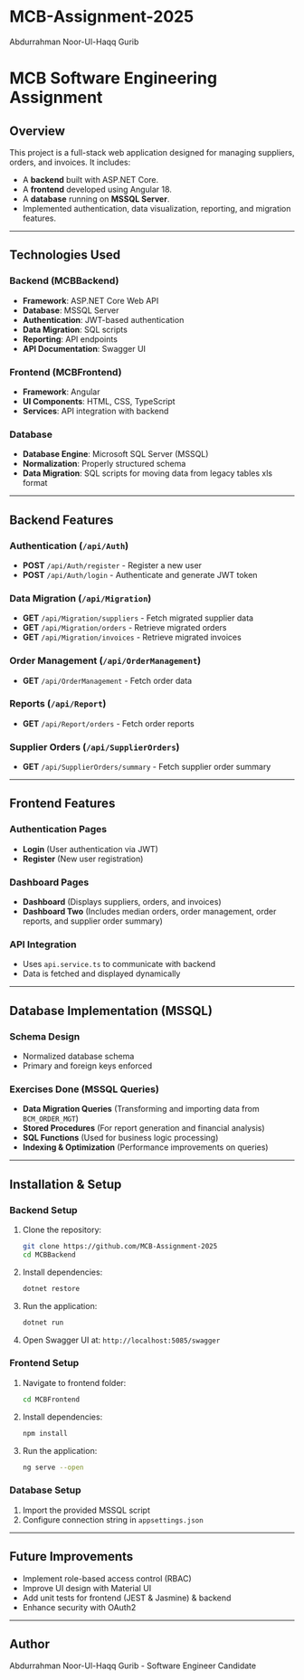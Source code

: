 # MCB-Assignment-2025
Abdurrahman Noor-Ul-Haqq Gurib

# MCB Software Engineering Assignment

## Overview
This project is a full-stack web application designed for managing suppliers, orders, and invoices. It includes:
- A **backend** built with ASP.NET Core.
- A **frontend** developed using Angular 18.
- A **database** running on **MSSQL Server**.
- Implemented authentication, data visualization, reporting, and migration features.

---
## Technologies Used
### Backend (MCBBackend)
- **Framework**: ASP.NET Core Web API
- **Database**: MSSQL Server
- **Authentication**: JWT-based authentication
- **Data Migration**: SQL scripts
- **Reporting**: API endpoints
- **API Documentation**: Swagger UI

### Frontend (MCBFrontend)
- **Framework**: Angular
- **UI Components**: HTML, CSS, TypeScript
- **Services**: API integration with backend

### Database
- **Database Engine**: Microsoft SQL Server (MSSQL)
- **Normalization**: Properly structured schema
- **Data Migration**: SQL scripts for moving data from legacy tables xls format

---
## Backend Features

### Authentication (`/api/Auth`)
- **POST** `/api/Auth/register` - Register a new user
- **POST** `/api/Auth/login` - Authenticate and generate JWT token

### Data Migration (`/api/Migration`)
- **GET** `/api/Migration/suppliers` - Fetch migrated supplier data
- **GET** `/api/Migration/orders` - Retrieve migrated orders
- **GET** `/api/Migration/invoices` - Retrieve migrated invoices

### Order Management (`/api/OrderManagement`)
- **GET** `/api/OrderManagement` - Fetch order data

### Reports (`/api/Report`)
- **GET** `/api/Report/orders` - Fetch order reports

### Supplier Orders (`/api/SupplierOrders`)
- **GET** `/api/SupplierOrders/summary` - Fetch supplier order summary

---
## Frontend Features

### Authentication Pages
- **Login** (User authentication via JWT)
- **Register** (New user registration)

### Dashboard Pages
- **Dashboard** (Displays suppliers, orders, and invoices)
- **Dashboard Two** (Includes median orders, order management, order reports, and supplier order summary)

### API Integration
- Uses `api.service.ts` to communicate with backend
- Data is fetched and displayed dynamically

---
## Database Implementation (MSSQL)

### Schema Design
- Normalized database schema
- Primary and foreign keys enforced

### Exercises Done (MSSQL Queries)
- **Data Migration Queries** (Transforming and importing data from `BCM_ORDER_MGT`)
- **Stored Procedures** (For report generation and financial analysis)
- **SQL Functions** (Used for business logic processing)
- **Indexing & Optimization** (Performance improvements on queries)

---
## Installation & Setup

### Backend Setup
1. Clone the repository:
   ```sh
   git clone https://github.com/MCB-Assignment-2025
   cd MCBBackend
   ```
2. Install dependencies:
   ```sh
   dotnet restore
   ```
3. Run the application:
   ```sh
   dotnet run
   ```
4. Open Swagger UI at: `http://localhost:5085/swagger`

### Frontend Setup
1. Navigate to frontend folder:
   ```sh
   cd MCBFrontend
   ```
2. Install dependencies:
   ```sh
   npm install
   ```
3. Run the application:
   ```sh
   ng serve --open
   ```



### Database Setup
1. Import the provided MSSQL script
2. Configure connection string in `appsettings.json`

---
## Future Improvements
- Implement role-based access control (RBAC)
- Improve UI design with Material UI
- Add unit tests for frontend (JEST & Jasmine) & backend
- Enhance security with OAuth2

---
## Author
Abdurrahman Noor-Ul-Haqq Gurib - Software Engineer Candidate

